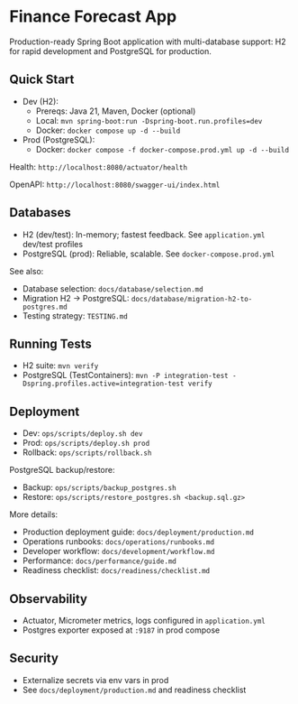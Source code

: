 # Finance Forecast App

Production-ready Spring Boot application with multi-database support: H2 for rapid development and PostgreSQL for production.

## Quick Start

- Dev (H2):
  - Prereqs: Java 21, Maven, Docker (optional)
  - Local: `mvn spring-boot:run -Dspring-boot.run.profiles=dev`
  - Docker: `docker compose up -d --build`
- Prod (PostgreSQL):
  - Docker: `docker compose -f docker-compose.prod.yml up -d --build`

Health: `http://localhost:8080/actuator/health`

OpenAPI: `http://localhost:8080/swagger-ui/index.html`

## Databases

- H2 (dev/test): In-memory; fastest feedback. See `application.yml` dev/test profiles
- PostgreSQL (prod): Reliable, scalable. See `docker-compose.prod.yml`

See also:
- Database selection: `docs/database/selection.md`
- Migration H2 → PostgreSQL: `docs/database/migration-h2-to-postgres.md`
- Testing strategy: `TESTING.md`

## Running Tests

- H2 suite: `mvn verify`
- PostgreSQL (TestContainers): `mvn -P integration-test -Dspring.profiles.active=integration-test verify`

## Deployment

- Dev: `ops/scripts/deploy.sh dev`
- Prod: `ops/scripts/deploy.sh prod`
- Rollback: `ops/scripts/rollback.sh`

PostgreSQL backup/restore:
- Backup: `ops/scripts/backup_postgres.sh`
- Restore: `ops/scripts/restore_postgres.sh <backup.sql.gz>`

More details:
- Production deployment guide: `docs/deployment/production.md`
- Operations runbooks: `docs/operations/runbooks.md`
- Developer workflow: `docs/development/workflow.md`
- Performance: `docs/performance/guide.md`
- Readiness checklist: `docs/readiness/checklist.md`

## Observability

- Actuator, Micrometer metrics, logs configured in `application.yml`
- Postgres exporter exposed at `:9187` in prod compose

## Security

- Externalize secrets via env vars in prod
- See `docs/deployment/production.md` and readiness checklist


